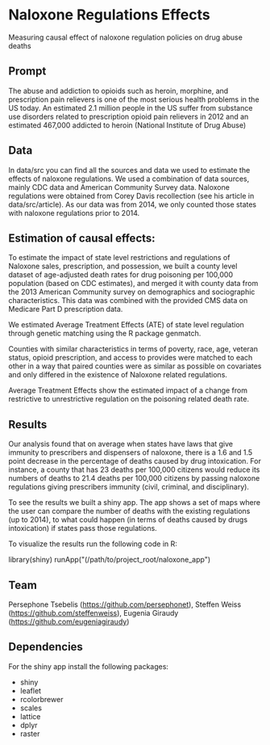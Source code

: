 # Naloxone Regulations Effects

Measuring causal effect of naloxone regulation policies on drug abuse deaths

## Prompt

The abuse and addiction to opioids such as heroin, morphine, and prescription pain relievers is one of the most serious health problems in the US today. An estimated 2.1 million people in the US suffer from substance use disorders related to prescription opioid pain relievers in 2012 and an estimated 467,000 addicted to heroin (National Institute of Drug Abuse)

## Data
In data/src you can find all the sources and data we used to estimate the effects of naloxone regulations. 
We used a combination of data sources, mainly CDC data and American Community Survey data.
Naloxone regulations were obtained from Corey Davis recollection (see his article in data/src/article). As our data was from 2014, we only counted those states with naloxone regulations prior to 2014.

## Estimation of causal effects:
To estimate the impact of state level restrictions and regulations of Naloxone sales, prescription, and possession, we built a county level dataset of age-adjusted death rates for drug poisoning per 100,000 population (based on CDC estimates), and merged it with county data from the 2013 American Community survey on demographics and sociographic characteristics. This data was combined with the provided CMS data on Medicare Part D prescription data.

We estimated Average Treatment Effects (ATE) of state level regulation through genetic matching using the R package genmatch.

Counties with similar characteristics in terms of poverty, race, age, veteran status, opioid prescription, and access to provides were matched to each other in a way that paired counties were as similar as possible on covariates and only differed in the existence of Naloxone related regulations.

Average Treatment Effects show the estimated impact of a change from restrictive to unrestrictive regulation on the poisoning related death rate.
## Results
Our analysis found that on average when states have laws that give immunity to prescribers and dispensers of naloxone, there is a 1.6 and 1.5 point decrease in the percentage of deaths caused by drug intoxication. For instance, a county that has 23 deaths per 100,000 citizens would reduce its numbers of deaths to 21.4 deaths per 100,000 citizens by passing naloxone regulations giving prescribers immunity (civil, criminal, and disciplinary).

To see the results we built a shiny app. The app shows a set of maps where the user can compare the number of deaths with the existing regulations (up to 2014), to what could happen (in terms of deaths caused by drugs intoxication) if states pass those regulations.

To visualize the results run the following code in R:

library(shiny)
runApp("(/path/to/project_root/naloxone_app")

## Team
Persephone Tsebelis (https://github.com/persephonet), Steffen Weiss (https://github.com/steffenweiss), Eugenia Giraudy (https://github.com/eugeniagiraudy)

## Dependencies
For the shiny app install the following packages:
  - shiny
  - leaflet
  - rcolorbrewer
  - scales
  - lattice
  - dplyr
  - raster


